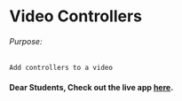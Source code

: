 # Video Controllers

###### Purpose:
    Add controllers to a video

#### Dear Students, Check out the live app [here](https://ram-brs.github.io/video-controller/).
